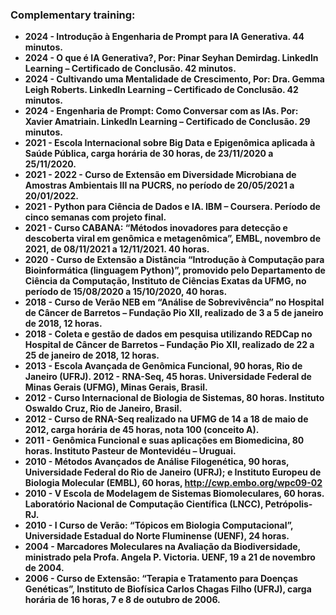 ### Complementary training:

- **2024 - Introdução à Engenharia de Prompt para IA Generativa. 44 minutos.**
- **2024 - O que é IA Generativa?, Por: Pinar Seyhan Demirdag. LinkedIn Learning – Certificado de Conclusão. 42 minutos.**
- **2024 - Cultivando uma Mentalidade de Crescimento, Por: Dra. Gemma Leigh Roberts. LinkedIn Learning – Certificado de Conclusão. 42 minutos.**
- **2024 - Engenharia de Prompt: Como Conversar com as IAs. Por: Xavier Amatriain. LinkedIn Learning – Certificado de Conclusão. 29 minutos.** 
- **2021 - Escola Internacional sobre Big Data e Epigenômica aplicada à Saúde Pública, carga horária de 30 horas, de 23/11/2020 a 25/11/2020.**
- **2021 - 2022 - Curso de Extensão em Diversidade Microbiana de Amostras Ambientais III na PUCRS, no período de 20/05/2021 a 20/01/2022.**
- **2021 - Python para Ciência de Dados e IA. IBM – Coursera. Período de cinco semanas com projeto final.**
- **2021 - Curso CABANA: “Métodos inovadores para detecção e descoberta viral em genômica e metagenômica”, EMBL, novembro de 2021, de 08/11/2021 a 12/11/2021. 40 horas.**
- **2020 - Curso de Extensão a Distância “Introdução à Computação para Bioinformática (linguagem Python)”, promovido pelo Departamento de Ciência da Computação, Instituto de Ciências Exatas da UFMG, no período de 15/08/2020 a 15/10/2020, 40 horas.**
- **2018 - Curso de Verão NEB em “Análise de Sobrevivência” no Hospital de Câncer de Barretos – Fundação Pio XII, realizado de 3 a 5 de janeiro de 2018, 12 horas.**
- **2018 - Coleta e gestão de dados em pesquisa utilizando REDCap no Hospital de Câncer de Barretos – Fundação Pio XII, realizado de 22 a 25 de janeiro de 2018, 12 horas.**
- **2013 - Escola Avançada de Genômica Funcional, 90 horas, Rio de Janeiro (UFRJ). 2012 - RNA-Seq, 45 horas. Universidade Federal de Minas Gerais (UFMG), Minas Gerais, Brasil.**
- **2012 - Curso Internacional de Biologia de Sistemas, 80 horas. Instituto Oswaldo Cruz, Rio de Janeiro, Brasil.**
- **2012 - Curso de RNA-Seq realizado na UFMG de 14 a 18 de maio de 2012, carga horária de 45 horas, nota 100 (conceito A).**
- **2011 - Genômica Funcional e suas aplicações em Biomedicina, 80 horas. Instituto Pasteur de Montevidéu – Uruguai.**
- **2010 - Métodos Avançados de Análise Filogenética, 90 horas, Universidade Federal do Rio de Janeiro (UFRJ); e Instituto Europeu de Biologia Molecular (EMBL), 60 horas, http://cwp.embo.org/wpc09-02**
- **2010 - V Escola de Modelagem de Sistemas Biomoleculares, 60 horas. Laboratório Nacional de Computação Científica (LNCC), Petrópolis-RJ.**
- **2010 - I Curso de Verão: “Tópicos em Biologia Computacional”, Universidade Estadual do Norte Fluminense (UENF), 24 horas.**
- **2004 - Marcadores Moleculares na Avaliação da Biodiversidade, ministrado pela Profa. Angela P. Victoria. UENF, 19 a 21 de novembro de 2004.**
- **2006 - Curso de Extensão: “Terapia e Tratamento para Doenças Genéticas”, Instituto de Biofísica Carlos Chagas Filho (UFRJ), carga horária de 16 horas, 7 e 8 de outubro de 2006.**








